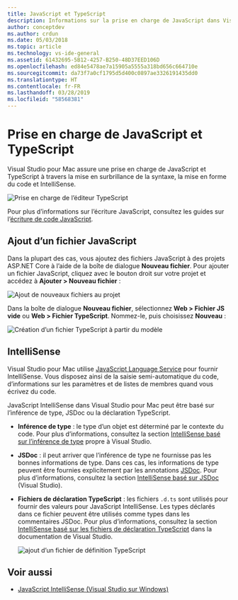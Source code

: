 ```yaml
---
title: JavaScript et TypeScript
description: Informations sur la prise en charge de JavaScript dans Visual Studio pour Mac
author: conceptdev
ms.author: crdun
ms.date: 05/03/2018
ms.topic: article
ms.technology: vs-ide-general
ms.assetid: 61432695-5B12-4257-B250-48D37EED106D
ms.openlocfilehash: ed84e5478ae7a15905a5555a318bd656c664710e
ms.sourcegitcommit: da73f7a0cf1795d5d400c0897ae3326191435dd0
ms.translationtype: HT
ms.contentlocale: fr-FR
ms.lasthandoff: 03/28/2019
ms.locfileid: "58568381"
---
```

# <a name="javascript-and-typescript-support"></a>Prise en charge de JavaScript et TypeScript

Visual Studio pour Mac assure une prise en charge de JavaScript et TypeScript à travers la mise en surbrillance de la syntaxe, la mise en forme du code et IntelliSense.

![Prise en charge de l’éditeur TypeScript](https://msdnshared.blob.core.windows.net/media/2018/03/TypeScript-editor.gif)

Pour plus d’informations sur l’écriture JavaScript, consultez les guides sur l’[écriture de code JavaScript](/scripting/javascript/writing-javascript-code).

## <a name="adding-a-javascript-file"></a>Ajout d’un fichier JavaScript

Dans la plupart des cas, vous ajoutez des fichiers JavaScript à des projets ASP.NET Core à l’aide de la boîte de dialogue **Nouveau fichier**. Pour ajouter un fichier JavaScript, cliquez avec le bouton droit sur votre projet et accédez à **Ajouter > Nouveau fichier** :

![Ajout de nouveaux fichiers au projet](media/javascript-image1.png)

Dans la boîte de dialogue **Nouveau fichier**, sélectionnez **Web > Fichier JS vide** ou **Web > Fichier TypeScript**. Nommez-le, puis choisissez **Nouveau** :

![Création d’un fichier TypeScript à partir du modèle](media/javascript-image2.png)

## <a name="intellisense"></a>IntelliSense

Visual Studio pour Mac utilise [JavaScript Language Service](/visualstudio/ide/javascript-intellisense) pour fournir IntelliSense. Vous disposez ainsi de la saisie semi-automatique du code, d’informations sur les paramètres et de listes de membres quand vous écrivez du code.

JavaScript IntelliSense dans Visual Studio pour Mac peut être basé sur l’inférence de type, JSDoc ou la déclaration TypeScript.

- **Inférence de type** : le type d’un objet est déterminé par le contexte du code. Pour plus d’informations, consultez la section [IntelliSense basé sur l’inférence de type](/visualstudio/ide/javascript-intellisense#intellisense-based-on-type-inference) propre à Visual Studio.
- **JSDoc** : il peut arriver que l’inférence de type ne fournisse pas les bonnes informations de type. Dans ces cas, les informations de type peuvent être fournies explicitement par les annotations [JSDoc](http://usejsdoc.org/about-getting-started.html). Pour plus d’informations, consultez la section [IntelliSense basé sur JSDoc](/visualstudio/ide/javascript-intellisense#intellisense-based-on-jsdoc) (Visual Studio).
- **Fichiers de déclaration TypeScript** : les fichiers `.d.ts` sont utilisés pour fournir des valeurs pour JavaScript IntelliSense. Les types déclarés dans ce fichier peuvent être utilisés comme types dans les commentaires JSDoc. Pour plus d’informations, consultez la section [IntelliSense basé sur les fichiers de déclaration TypeScript](/visualstudio/ide/javascript-intellisense#intellisense-based-on-typescript-declaration-files) dans la documentation de Visual Studio.

    ![ajout d’un fichier de définition TypeScript](media/javascript-image3.png)

## <a name="see-also"></a>Voir aussi

- [JavaScript IntelliSense (Visual Studio sur Windows)](/visualstudio/ide/javascript-intellisense)
